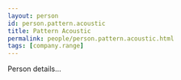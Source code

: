 ```yaml
---
layout: person
id: person.pattern.acoustic
title: Pattern Acoustic
permalink: people/person.pattern.acoustic.html
tags: [company.range]
---
```


Person details...